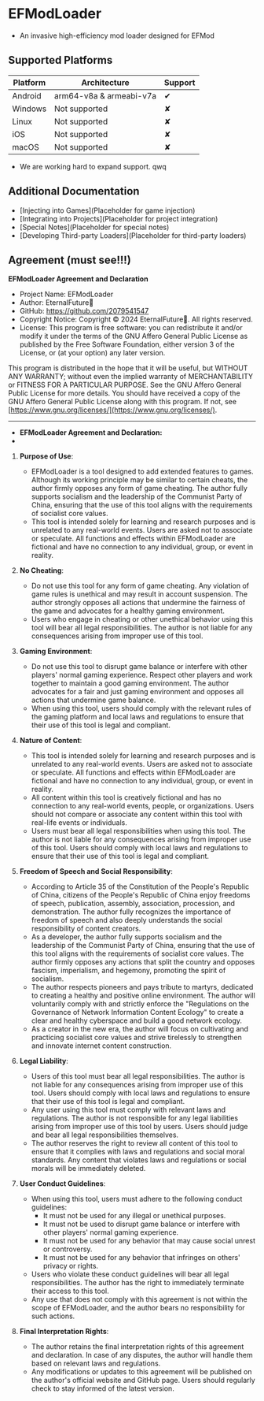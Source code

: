 # EFModLoader

* An invasive high-efficiency mod loader designed for EFMod

## Supported Platforms

| Platform | Architecture            | Support |
| -------- | ----------------------- | ------- |
| Android  | arm64-v8a & armeabi-v7a | ✔      |
| Windows  | Not supported           | ✘      |
| Linux    | Not supported           | ✘      |
| iOS      | Not supported           | ✘      |
| macOS    | Not supported           | ✘      |

* We are working hard to expand support. qwq

## Additional Documentation

* [Injecting into Games](Placeholder for game injection)
* [Integrating into Projects](Placeholder for project integration)
* [Special Notes](Placeholder for special notes)
* [Developing Third-party Loaders](Placeholder for third-party loaders)

## Agreement (must see!!!)

**EFModLoader Agreement and Declaration**

* Project Name: EFModLoader
* Author: EternalFuture゙
* GitHub: https://github.com/2079541547
* Copyright Notice: Copyright © 2024 EternalFuture゙. All rights reserved.
* License: This program is free software: you can redistribute it and/or modify it under the terms of the GNU Affero General Public License as published by the Free Software Foundation, either version 3 of the License, or (at your option) any later version.

This program is distributed in the hope that it will be useful, but WITHOUT ANY WARRANTY; without even the implied warranty of MERCHANTABILITY or FITNESS FOR A PARTICULAR PURPOSE. See the GNU Affero General Public License for more details. You should have received a copy of the GNU Affero General Public License along with this program. If not, see [https://www.gnu.org/licenses/](https://www.gnu.org/licenses/).

---

* **EFModLoader Agreement and Declaration:**
* 

1. **Purpose of Use**:
   
   - EFModLoader is a tool designed to add extended features to games. Although its working principle may be similar to certain cheats, the author firmly opposes any form of game cheating. The author fully supports socialism and the leadership of the Communist Party of China, ensuring that the use of this tool aligns with the requirements of socialist core values.
   - This tool is intended solely for learning and research purposes and is unrelated to any real-world events. Users are asked not to associate or speculate. All functions and effects within EFModLoader are fictional and have no connection to any individual, group, or event in reality.
2. **No Cheating**:
   
   - Do not use this tool for any form of game cheating. Any violation of game rules is unethical and may result in account suspension. The author strongly opposes all actions that undermine the fairness of the game and advocates for a healthy gaming environment.
   - Users who engage in cheating or other unethical behavior using this tool will bear all legal responsibilities. The author is not liable for any consequences arising from improper use of this tool.
3. **Gaming Environment**:
   
   - Do not use this tool to disrupt game balance or interfere with other players' normal gaming experience. Respect other players and work together to maintain a good gaming environment. The author advocates for a fair and just gaming environment and opposes all actions that undermine game balance.
   - When using this tool, users should comply with the relevant rules of the gaming platform and local laws and regulations to ensure that their use of this tool is legal and compliant.
4. **Nature of Content**:
   
   - This tool is intended solely for learning and research purposes and is unrelated to any real-world events. Users are asked not to associate or speculate. All functions and effects within EFModLoader are fictional and have no connection to any individual, group, or event in reality.
   - All content within this tool is creatively fictional and has no connection to any real-world events, people, or organizations. Users should not compare or associate any content within this tool with real-life events or individuals.
   - Users must bear all legal responsibilities when using this tool. The author is not liable for any consequences arising from improper use of this tool. Users should comply with local laws and regulations to ensure that their use of this tool is legal and compliant.
5. **Freedom of Speech and Social Responsibility**:
   
   - According to Article 35 of the Constitution of the People's Republic of China, citizens of the People's Republic of China enjoy freedoms of speech, publication, assembly, association, procession, and demonstration. The author fully recognizes the importance of freedom of speech and also deeply understands the social responsibility of content creators.
   - As a developer, the author fully supports socialism and the leadership of the Communist Party of China, ensuring that the use of this tool aligns with the requirements of socialist core values. The author firmly opposes any actions that split the country and opposes fascism, imperialism, and hegemony, promoting the spirit of socialism.
   - The author respects pioneers and pays tribute to martyrs, dedicated to creating a healthy and positive online environment. The author will voluntarily comply with and strictly enforce the "Regulations on the Governance of Network Information Content Ecology" to create a clear and healthy cyberspace and build a good network ecology.
   - As a creator in the new era, the author will focus on cultivating and practicing socialist core values and strive tirelessly to strengthen and innovate internet content construction.
6. **Legal Liability**:
   
   - Users of this tool must bear all legal responsibilities. The author is not liable for any consequences arising from improper use of this tool. Users should comply with local laws and regulations to ensure that their use of this tool is legal and compliant.
   - Any user using this tool must comply with relevant laws and regulations. The author is not responsible for any legal liabilities arising from improper use of this tool by users. Users should judge and bear all legal responsibilities themselves.
   - The author reserves the right to review all content of this tool to ensure that it complies with laws and regulations and social moral standards. Any content that violates laws and regulations or social morals will be immediately deleted.
7. **User Conduct Guidelines**:
   
   - When using this tool, users must adhere to the following conduct guidelines:
     - It must not be used for any illegal or unethical purposes.
     - It must not be used to disrupt game balance or interfere with other players' normal gaming experience.
     - It must not be used for any behavior that may cause social unrest or controversy.
     - It must not be used for any behavior that infringes on others' privacy or rights.
   - Users who violate these conduct guidelines will bear all legal responsibilities. The author has the right to immediately terminate their access to this tool.
   - Any use that does not comply with this agreement is not within the scope of EFModLoader, and the author bears no responsibility for such actions.
8. **Final Interpretation Rights**:
   
   - The author retains the final interpretation rights of this agreement and declaration. In case of any disputes, the author will handle them based on relevant laws and regulations.
   - Any modifications or updates to this agreement will be published on the author's official website and GitHub page. Users should regularly check to stay informed of the latest version.

